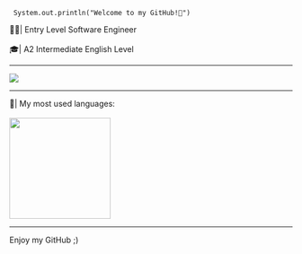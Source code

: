 <code> System.out.println("Welcome to my GitHub!👾") </code> 

🧑‍💻| Entry Level Software Engineer
<br></br>
🎓| A2 Intermediate English Level
<hr></hr>
<p gap= 10px>
<a href="[https://skillicons.dev](https://skillicons.dev/)">
<img src="https://skillicons.dev/icons?i=java,mysql,js,html,css" />
</a>
</p>
<hr></hr>
<div></div>
🔎| My most used languages:
<br></br>
<a href="[https://github.com/mauricioferreiradev](https://github.com/seu-usu%C3%A1rio-aqui)">
<img loading="lazy" height="180em" src="https://github-readme-stats.vercel.app/api/top-langs/?username=mauricioferreiradev&layout=compact&langs_count=7&theme=codeSTACKr"/>
</a>
</div>
<div></div>
<hr></hr>
<div></div>
Enjoy my GitHub ;)
